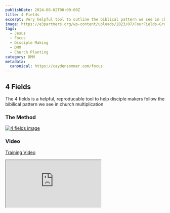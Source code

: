 ```yaml
---
publishDate: 2024-08-02T00:00:00Z
title: 4 Fields
excerpt: Very helpful tool to outline the biblical pattern we see in church planting.
image: https://e3partners.org/wp-content/uploads/2023/07/FourFields-Graphic-2023-CLR-14.png
tags:
  - Jesus
  - Focus
  - Disciple Making
  - DMM
  - Church Planting
category: DMM
metadata:
  canonical: https://caydensommer.com/focus
---
```



## 4 Fields

The 4 fields is a helpful, reproducable tool to help disciple makers follow the bibilical pattern we see in church multiplication

### The Method
[![4 fields image](https://e3partners.org/wp-content/uploads/2023/07/FourFields-Graphic-2023-CLR-14.png)](https://e3partners.org/wp-content/uploads/2023/07/FourFields-Graphic-2023-CLR-14.png)

### Video
[Training Video](https://www.youtube.com/watch?v=i9c6KVAqObs)
<iframe src="https://www.youtube.com/watch?v=i9c6KVAqObs" title="4 Fields"></iframe>